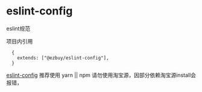 # eslint-config
eslint规范

项目内引用
```
  {
    extends: ["@ezbuy/eslint-config"],
  }
```
[eslint-config](https://github.com/soarbamboo/eslint-config)
推荐使用 yarn  || npm 
请勿使用淘宝源，因部分依赖淘宝源install会报错，
